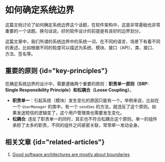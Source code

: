 # 如何确定系统边界 

这篇文档讨论了如何确定系统边界这个话题，在软件架构中，这是非常基础也非常重要的一个话题。换句话说，好的软件设计的前提是有良好的边界划分。

<note>
这篇文章中，我们所谓的系统边界中的系统一词，在不同的语言、场景下有着不同的表述。比如根据不同的粒度可以描述为系统、模块、接口（API）、类、接口、方法、签名等。
</note>

## 重要的原则 {id="key-principles"}

在确定系统边界的设计中，需要遵循两个重要的原则：**职责单一原则（SRP: Single Responsibility Principle）**和**松耦合（Loose Coupling）**。

* **职责单一**：引起系统（模块）发生变化的原因只能有一个。举例来说，比如在一个 `UserManager` 的类中，有一个 `sendSms` 的方法，就违反了这个原则。如果发送短信的逻辑变了，这个用户管理类也需要发生变化。
* **松耦合**: 违反了职责单一的同时，其实也不符合松耦合这个原则。单一的组件承担了太多的职责，不同的组件之间紧密关联，常常牵一发动全身。



## 相关文章 {id="related-articles"}

1. [Good software architectures are mostly about boundaries](https://federicoterzi.com/blog/good-software-architectures-are-mostly-about-boundaries)